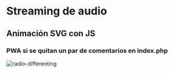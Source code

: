 # Streaming de audio 
## Animación SVG con JS
### PWA si se quitan un par de comentarios en index.php

![radio-differenting](https://user-images.githubusercontent.com/15702171/194827770-d58306b5-5076-4bbc-a595-7c14506407b5.jpg)
